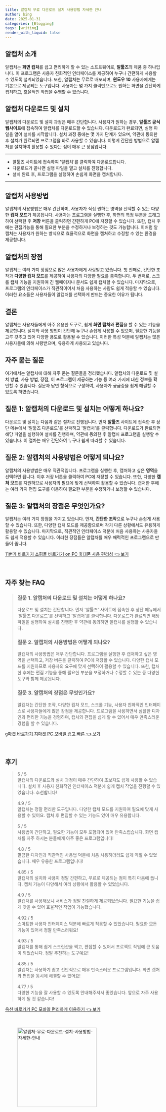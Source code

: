 ```yaml
---
title: 알캡쳐 무료 다운로드 설치 사용방법 자세한 안내
author: bing
date: 2025-01-31
categories: [Blogging]
tags: [writing]
render_with_liquid: false
---
```



<h2 id='알캡처_소개'>알캡처 소개</h2>

<p>알캡처는 <b>화면 캡처</b>를 쉽고 편리하게 할 수 있는 소프트웨어로, <b>알툴즈</b>의 제품 중 하나입니다. 이 프로그램은 사용자 친화적인 인터페이스를 제공하여 누구나 간편하게 사용할 수 있도록 설계되었습니다. 또한, 알캡처는 무료로 배포되며, <b>윈도우 10</b> 사용자에게는 기본으로 제공되는 도구입니다. 사용자는 몇 가지 클릭만으로도 원하는 화면을 간단하게 캡처하고, 효율적인 작업을 수행할 수 있습니다.</p>

<h2 id='알캡처_다운로드_및_설치'>알캡처 다운로드 및 설치</h2>

<p>알캡처의 다운로드 및 설치 과정은 매우 간단합니다. 사용자가 원하는 경우, <b>알툴즈 공식 웹사이트</b>에 접속하여 알캡처를 다운로드할 수 있습니다. 다운로드가 완료되면, 실행 파일을 열어 설치를 시작합니다. 설치 과정 중에는 몇 가지 단계가 있으며, 약관에 동의한 후 설치가 완료되면 프로그램을 바로 사용할 수 있습니다. 이렇게 간단한 방법으로 알캡처를 설치하여 활용할 수 있다는 점이 매우 큰 장점입니다.</p>

<hr />

<ul>
    <li>알툴즈 사이트에 접속하여 '알캡처'를 클릭하여 다운로드합니다.</li>
    <li>다운로드가 끝나면 실행 파일을 열고 설치를 진행합니다.</li>
    <li>설치 완료 후, 프로그램을 실행하여 손쉽게 화면을 캡처합니다.</li>
</ul>

<hr />

<h2 id='알캡처_사용방법'>알캡처 사용방법</h2>

<p>알캡처의 사용방법은 매우 간단하며, 사용자가 직접 원하는 영역을 선택할 수 있는 다양한 <b>캡처 모드</b>가 제공됩니다. 사용자는 프로그램을 실행한 후, 화면의 특정 부분을 드래그하여 선택한 후 <b>저장</b> 버튼을 클릭하면 간편하게 PC에 저장할 수 있습니다. 또한, 캡처 후에는 편집기능을 통해 필요한 부분을 수정하거나 보정하는 것도 가능합니다. 이처럼 알캡처는 사용자가 원하는 방식으로 효율적으로 화면을 캡처하고 수정할 수 있는 환경을 제공합니다.</p>

<h2 id='알캡처의_장점'>알캡처의 장점</h2>

<p>알캡처는 여러 가지 장점으로 많은 사용자에게 사랑받고 있습니다. 첫 번째로, 간단한 조작과 <b>다양한 캡처 모드</b>를 제공하여 사용자의 다양한 필요를 충족합니다. 두 번째로, 스크롤 캡처 기능을 지원하여 긴 웹페이지나 문서도 쉽게 캡처할 수 있습니다. 마지막으로, 프로그램의 인터페이스가 직관적이어서 처음 사용하는 사람도 쉽게 적응할 수 있습니다. 이러한 요소들은 사용자들이 알캡처를 선택하게 만드는 중요한 이유가 됩니다.</p>

<h2 id='알캡처_결론'>결론</h2>

<p>알캡처는 사용자들에게 아주 유용한 도구로, 쉽게 <b>화면 캡처</b>와 <b>편집</b>을 할 수 있는 기능을 제공합니다. 설치와 사용 방법이 간단해 누구나 손쉽게 사용할 수 있으며, 필요한 기능을 고루 갖추고 있어 다양한 용도로 활용될 수 있습니다. 이러한 특성 덕분에 알캡처는 많은 사용자들에 의해 사랑받으며, 유용하게 사용되고 있습니다.</p>

<h2 id='자주_묻는_질문'>자주 묻는 질문</h2>

<p>여기에서는 알캡처에 대해 자주 묻는 질문들을 정리했습니다. 알캡처의 다운로드 및 설치 방법, 사용 방법, 장점, 이 프로그램이 제공하는 기능 등 여러 가지에 대한 정보를 확인할 수 있습니다. 질문과 답변 형식으로 구성하여, 사용자가 궁금증을 쉽게 해결할 수 있도록 하였습니다.</p>

<h2 id='질문_1'>질문 1: 알캡처의 다운로드 및 설치는 어떻게 하나요?</h2>

<p>다운로드 및 설치는 다음과 같은 절차로 진행됩니다. 먼저 <b>알툴즈</b> 사이트에 접속한 후 상단 메뉴에서 '알툴즈 다운로드'를 선택하고 '알캡처'를 클릭합니다. 다운로드가 완료되면 해당 파일을 실행하여 설치를 진행하며, 약관에 동의한 후 알캡처 프로그램을 실행할 수 있습니다. 이 절차는 매우 간단하여 누구나 쉽게 따라할 수 있습니다.</p>

<h2 id='질문_2'>질문 2: 알캡처의 사용방법은 어떻게 되나요?</h2>

<p>알캡처의 사용방법은 매우 직관적입니다. 프로그램을 실행한 후, 캡처하고 싶은 <b>영역</b>을 선택하면 됩니다. 이후 저장 버튼을 클릭하여 PC에 저장할 수 있습니다. 또한, 다양한 <b>캡처 모드</b>를 지원하므로 사용자의 필요에 맞게 선택하여 활용할 수 있습니다. 캡처한 후에는 여러 가지 편집 도구를 이용하여 필요한 부분을 수정하거나 보정할 수 있습니다.</p>

<h2 id='질문_3'>질문 3: 알캡처의 장점은 무엇인가요?</h2>

<p>알캡처는 여러 가지 장점을 가지고 있습니다. 먼저, <b>간단한 조작</b>으로 누구나 손쉽게 사용할 수 있습니다. 또한, 다양한 캡처 모드를 제공함으로써 각기 다른 상황에서도 유용하게 활용할 수 있습니다. 마지막으로, 직관적인 인터페이스 덕분에 처음 사용하는 사용자들도 쉽게 적응할 수 있습니다. 이러한 장점들은 알캡처를 매우 매력적인 프로그램으로 만들어 줍니다.</p>


<p><a class="click-button" title="11번가 바로가기 쇼핑몰 바로가기 on PC 휴대폰 사용 편리성" href="https://purplelist.github.io/posts/11%EB%B2%88%EA%B0%80-%EB%B0%94%EB%A1%9C%EA%B0%80%EA%B8%B0-%EC%87%BC%ED%95%91%EB%AA%B0-%EB%B0%94%EB%A1%9C%EA%B0%80%EA%B8%B0-on-PC-%ED%9C%B4%EB%8C%80%ED%8F%B0-%EC%82%AC%EC%9A%A9-%ED%8E%B8%EB%A6%AC%EC%84%B1/" rel="dofollow">11번가 바로가기 쇼핑몰 바로가기 on PC 휴대폰 사용 편리성 👈 보기</a></p><br>
<h2 id='자주_찾는_FAQ'>자주 찾는 FAQ</h2>
<div itemscope="" itemtype="https://schema.org/FAQPage"> 
<blockquote> 
<div itemscope="" itemprop="mainEntity" itemtype="https://schema.org/Question"> 
<h3 itemprop="name">질문 1. 알캡처의 다운로드 및 설치는 어떻게 하나요?</h3> 
<div itemscope="" itemprop="acceptedAnswer" itemtype="https://schema.org/Answer"> 
<span itemprop="text"> 
<p>다운로드 및 설치는 간단합니다. 먼저 '알툴즈' 사이트에 접속한 후 상단 메뉴에서 '알툴즈 다운로드'를 선택하고 '알캡처'를 클릭합니다. 다운로드가 완료되면 해당 파일을 실행하여 설치를 진행한 후 약관에 동의하면 알캡처를 실행할 수 있습니다.</p> 
</span> 
</div> 
</div> 
<div itemscope="" itemprop="mainEntity" itemtype="https://schema.org/Question"> 
<h3 itemprop="name">질문 2. 알캡처의 사용방법은 어떻게 되나요?</h3> 
<div itemscope="" itemprop="acceptedAnswer" itemtype="https://schema.org/Answer"> 
<span itemprop="text"> 
<p>알캡처의 사용방법은 매우 간단합니다. 프로그램을 실행한 후 캡처하고 싶은 영역을 선택하고, 저장 버튼을 클릭하여 PC에 저장할 수 있습니다. 다양한 캡처 모드를 지원하므로 사용자의 요구에 맞게 선택하여 활용할 수 있습니다. 또한, 캡처한 후에는 편집 기능을 통해 필요한 부분을 보정하거나 수정할 수 있는 등 다양한 도구와 함께 제공됩니다.</p> 
</span> 
</div> 
</div> 
<div itemscope="" itemprop="mainEntity" itemtype="https://schema.org/Question"> 
<h3 itemprop="name">질문 3. 알캡처의 장점은 무엇인가요?</h3> 
<div itemscope="" itemprop="acceptedAnswer" itemtype="https://schema.org/Answer"> 
<span itemprop="text"> 
<p>알캡처는 간단한 조작, 다양한 캡처 모드, 스크롤 기능, 사용자 친화적인 인터페이스로 사용자들에게 많은 장점을 제공합니다. 프로그램을 사용하면서 심플한 디자인과 편리한 기능을 경험하며, 캡처와 편집을 쉽게 할 수 있어서 매우 만족스러운 경험을 할 수 있습니다.</p> 
</span> 
</div> 
</div> 
</blockquote> 
</div>
<p><a class="click-button" title="g마켓 바로가기 지마켓 PC 모바일 쉽고 빠른" href="https://purplelist.github.io/posts/g%EB%A7%88%EC%BC%93-%EB%B0%94%EB%A1%9C%EA%B0%80%EA%B8%B0-%EC%A7%80%EB%A7%88%EC%BC%93-PC-%EB%AA%A8%EB%B0%94%EC%9D%BC-%EC%89%BD%EA%B3%A0-%EB%B9%A0%EB%A5%B8/" rel="dofollow">g마켓 바로가기 지마켓 PC 모바일 쉽고 빠른 👈 보기</a></p><br>
<h2 id='후기'>후기</h2>
<div itemscope itemtype="https://schema.org/Product">
  <blockquote>
  <div itemprop="review" itemscope itemtype="https://schema.org/Review">
      <div itemprop="reviewRating" itemscope itemtype="https://schema.org/Rating"> <span itemprop="ratingValue">5</span> / <span itemprop="bestRating">5</span> </div>
      <span itemprop="reviewBody">알캡처의 다운로드와 설치 과정이 매우 간단하여 초보자도 쉽게 사용할 수 있습니다. 설치 후 사용자 친화적인 인터페이스 덕분에 쉽게 캡처 작업을 진행할 수 있었습니다. 추천합니다!</span>
  </div>
  <br>
  <div itemprop="review" itemscope itemtype="https://schema.org/Review">
      <div itemprop="reviewRating" itemscope itemtype="https://schema.org/Rating"> <span itemprop="ratingValue">4.9</span> / <span itemprop="bestRating">5</span> </div>
      <span itemprop="reviewBody">알캡처는 정말 편리한 도구입니다. 다양한 캡처 모드를 지원하여 필요에 맞게 사용할 수 있어요. 캡처 후 편집할 수 있는 기능도 있어 매우 유용합니다.</span>
  </div>
  <br>
  <div itemprop="review" itemscope itemtype="https://schema.org/Review">
      <div itemprop="reviewRating" itemscope itemtype="https://schema.org/Rating"> <span itemprop="ratingValue">5</span> / <span itemprop="bestRating">5</span> </div>
      <span itemprop="reviewBody">사용법이 간단하고, 필요한 기능이 모두 포함되어 있어 만족스럽습니다. 화면 캡처를 자주 하시는 분들에게 아주 좋은 프로그램입니다!</span>
  </div>
  <br>
  <div itemprop="review" itemscope itemtype="https://schema.org/Review">
      <div itemprop="reviewRating" itemscope itemtype="https://schema.org/Rating"> <span itemprop="ratingValue">4.8</span> / <span itemprop="bestRating">5</span> </div>
      <span itemprop="reviewBody">깔끔한 디자인과 직관적인 사용법 덕분에 처음 사용하더라도 쉽게 익힐 수 있었습니다. 매우 유용한 프로그램입니다!</span>
  </div>
  <br>
  <div itemprop="review" itemscope itemtype="https://schema.org/Review">
      <div itemprop="reviewRating" itemscope itemtype="https://schema.org/Rating"> <span itemprop="ratingValue">4.85</span> / <span itemprop="bestRating">5</span> </div>
      <span itemprop="reviewBody">알캡처의 설치와 사용이 정말 간편하고, 무료로 제공되는 점이 특히 마음에 듭니다. 캡처 기능이 다양해서 여러 상황에서 활용할 수 있었습니다.</span>
  </div>
  <br>
  <div itemprop="review" itemscope itemtype="https://schema.org/Review">
      <div itemprop="reviewRating" itemscope itemtype="https://schema.org/Rating"> <span itemprop="ratingValue">4.9</span> / <span itemprop="bestRating">5</span> </div>
      <span itemprop="reviewBody">알캡처를 사용해보니 서비스가 정말 친절하게 제공되었습니다. 필요한 기능을 쉽게 찾을 수 있어 효율적인 작업이 가능했습니다.</span>
  </div>
  <br>
  <div itemprop="review" itemscope itemtype="https://schema.org/Review">
      <div itemprop="reviewRating" itemscope itemtype="https://schema.org/Rating"> <span itemprop="ratingValue">4.92</span> / <span itemprop="bestRating">5</span> </div>
      <span itemprop="reviewBody">스마트한 사용자 인터페이스 덕분에 빠르게 적응할 수 있었습니다. 필요한 모든 기능이 있어서 정말 만족스러워요!</span>
  </div>
  <br>
  <div itemprop="review" itemscope itemtype="https://schema.org/Review">
      <div itemprop="reviewRating" itemscope itemtype="https://schema.org/Rating"> <span itemprop="ratingValue">4.93</span> / <span itemprop="bestRating">5</span> </div>
      <span itemprop="reviewBody">알캡처를 통해 쉽게 스크린샷을 찍고, 편집할 수 있어서 프로젝트 작업에 큰 도움이 되었습니다. 정말 추천하는 도구예요!</span>
  </div>
  <br>
  <div itemprop="review" itemscope itemtype="https://schema.org/Review">
      <div itemprop="reviewRating" itemscope itemtype="https://schema.org/Rating"> <span itemprop="ratingValue">4.85</span> / <span itemprop="bestRating">5</span> </div>
      <span itemprop="reviewBody">알캡처는 사용하기 쉽고 전반적으로 매우 만족스러운 프로그램입니다. 화면 캡처와 편집을 동시에 해결할 수 있어요!</span>
  </div>
  <br>
  <div itemprop="review" itemscope itemtype="https://schema.org/Review">
      <div itemprop="reviewRating" itemscope itemtype="https://schema.org/Rating"> <span itemprop="ratingValue">4.77</span> / <span itemprop="bestRating">5</span> </div>
      <span itemprop="reviewBody">다양한 기능을 잘 사용할 수 있도록 안내해주셔서 좋았습니다. 앞으로 자주 사용하게 될 것 같습니다!</span>
  </div>
  </blockquote>
</div>
<p><a class="click-button" title="옥션 바로가기 PC 모바일 편리하게 이용하기" href="https://purplelist.github.io/posts/%EC%98%A5%EC%85%98-%EB%B0%94%EB%A1%9C%EA%B0%80%EA%B8%B0-PC-%EB%AA%A8%EB%B0%94%EC%9D%BC-%ED%8E%B8%EB%A6%AC%ED%95%98%EA%B2%8C-%EC%9D%B4%EC%9A%A9%ED%95%98%EA%B8%B0/" rel="dofollow">옥션 바로가기 PC 모바일 편리하게 이용하기 👈 보기</a></p><br>
<figure class="image"><img src="https://purplelist.github.io/assets/img/thumbnail/알캡쳐-무료-다운로드-설치-사용방법-자세한-안내.webp" alt="알캡쳐-무료-다운로드-설치-사용방법-자세한-안내" width="256" height="256"></figure>